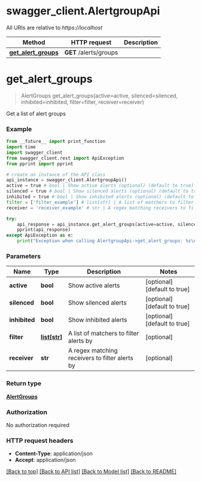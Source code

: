 # swagger_client.AlertgroupApi

All URIs are relative to *https://localhost*

Method | HTTP request | Description
------------- | ------------- | -------------
[**get_alert_groups**](AlertgroupApi.md#get_alert_groups) | **GET** /alerts/groups | 


# **get_alert_groups**
> AlertGroups get_alert_groups(active=active, silenced=silenced, inhibited=inhibited, filter=filter, receiver=receiver)



Get a list of alert groups

### Example
```python
from __future__ import print_function
import time
import swagger_client
from swagger_client.rest import ApiException
from pprint import pprint

# create an instance of the API class
api_instance = swagger_client.AlertgroupApi()
active = true # bool | Show active alerts (optional) (default to true)
silenced = true # bool | Show silenced alerts (optional) (default to true)
inhibited = true # bool | Show inhibited alerts (optional) (default to true)
filter = ['filter_example'] # list[str] | A list of matchers to filter alerts by (optional)
receiver = 'receiver_example' # str | A regex matching receivers to filter alerts by (optional)

try:
    api_response = api_instance.get_alert_groups(active=active, silenced=silenced, inhibited=inhibited, filter=filter, receiver=receiver)
    pprint(api_response)
except ApiException as e:
    print("Exception when calling AlertgroupApi->get_alert_groups: %s\n" % e)
```

### Parameters

Name | Type | Description  | Notes
------------- | ------------- | ------------- | -------------
 **active** | **bool**| Show active alerts | [optional] [default to true]
 **silenced** | **bool**| Show silenced alerts | [optional] [default to true]
 **inhibited** | **bool**| Show inhibited alerts | [optional] [default to true]
 **filter** | [**list[str]**](str.md)| A list of matchers to filter alerts by | [optional] 
 **receiver** | **str**| A regex matching receivers to filter alerts by | [optional] 

### Return type

[**AlertGroups**](AlertGroups.md)

### Authorization

No authorization required

### HTTP request headers

 - **Content-Type**: application/json
 - **Accept**: application/json

[[Back to top]](#) [[Back to API list]](../README.md#documentation-for-api-endpoints) [[Back to Model list]](../README.md#documentation-for-models) [[Back to README]](../README.md)

